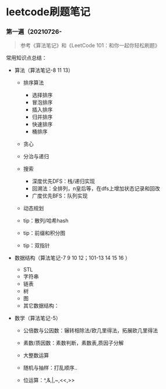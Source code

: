# leetcode刷题笔记

### 第一遍（20210726-

> 参考《算法笔记》和《LeetCode 101：和你一起你轻松刷题》

常用知识点总结：

* 算法（算法笔记-8 11 13）

  * 排序算法

    * 选择排序
    * 冒泡排序
    * 插入排序
    * 归并排序
    * 快速排序
    * 桶排序
  * 贪心
  * 分治与递归
  * 搜索
    * 深度优先DFS：栈/递归实现
    * 回溯法：全排列，n皇后等，在dfs上增加状态记录和回改
    * 广度优先BFS：队列实现
  * 动态规划
  * tip：散列/哈希hash
  * tip：前缀和积分图
  * tip：双指针
  
* 数据结构（算法笔记-7 9 10 12；101-13 14 15 16 ）

  * STL
  * 字符串
  * 链表
  * 树
  * 图
  * 其它数据结构：

* 数学（算法笔记-5）

  * 公倍数与公因数：辗转相除法/欧几里得法，拓展欧几里得法
  
  * 素数/质因数：素数判断，素数表,质因子分解
  
  * 大整数运算
  
  * 随机与抽样：打乱顺序..
  
  * 位运算：^,&,|,~,<<,>>
  
    
  
    
  
  
  
  
  
  
  

